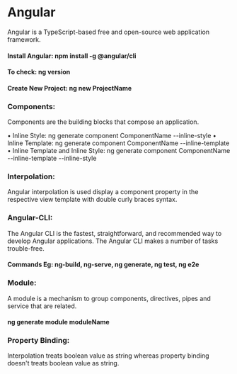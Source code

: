 # Angular
Angular is a TypeScript-based free and open-source web application framework.
#### Install Angular: npm install -g @angular/cli
#### To check: ng version
#### Create New Project: ng new ProjectName


### Components:
Components are the building blocks that compose an application.

•	Inline Style: ng generate component ComponentName --inline-style
•	Inline Template: ng generate component ComponentName --inline-template
•	Inline Template and Inline Style: ng generate component ComponentName --inline-template --inline-style

### Interpolation: 
Angular interpolation is used display a component property in the respective view template with double curly braces syntax.

### Angular-CLI: 
The Angular CLI is the fastest, straightforward, and recommended way to develop Angular applications. The Angular CLI makes a number of tasks trouble-free.
#### Commands Eg: ng-build, ng-serve, ng generate, ng test, ng e2e

### Module: 
A module is a mechanism to group components, directives, pipes and service that are related.
#### ng generate module moduleName

### Property Binding:
Interpolation treats boolean value as string whereas property binding doesn't treats boolean value as string.
